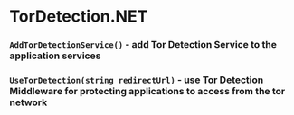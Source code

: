 # TorDetection.NET
### ``AddTorDetectionService()`` - add Tor Detection Service to the application services
### ``UseTorDetection(string redirectUrl)`` - use Tor Detection Middleware for protecting applications to access from the tor network
